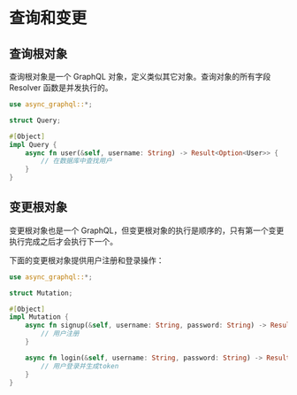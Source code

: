 # 查询和变更

## 查询根对象

查询根对象是一个 GraphQL 对象，定义类似其它对象。查询对象的所有字段 Resolver 函数是并发执行的。

```rust
use async_graphql::*;

struct Query;

#[Object]
impl Query {
    async fn user(&self, username: String) -> Result<Option<User>> {
        // 在数据库中查找用户
    }
}

```

## 变更根对象

变更根对象也是一个 GraphQL，但变更根对象的执行是顺序的，只有第一个变更执行完成之后才会执行下一个。

下面的变更根对象提供用户注册和登录操作：

```rust
use async_graphql::*;

struct Mutation;

#[Object]
impl Mutation {
    async fn signup(&self, username: String, password: String) -> Result<bool> {
        // 用户注册
    }

    async fn login(&self, username: String, password: String) -> Result<String> {
        // 用户登录并生成token
    }
}
```
